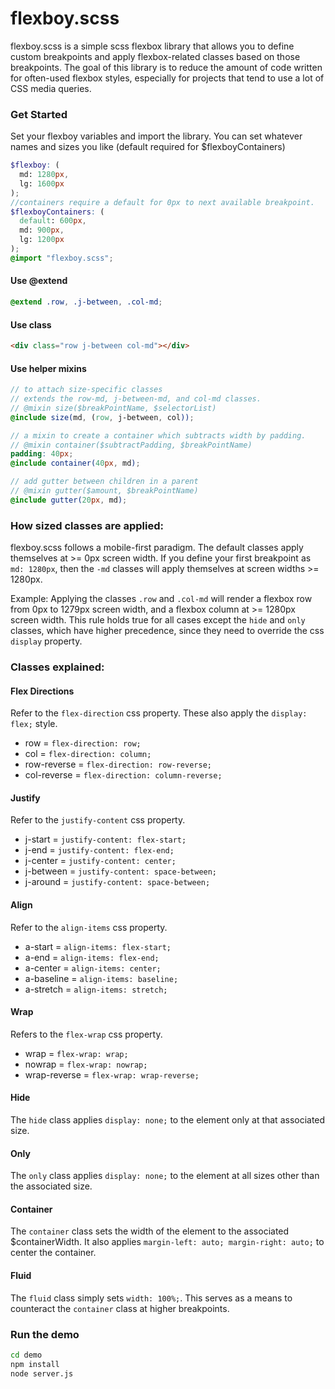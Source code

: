 # flexboy.scss
flexboy.scss is a simple scss flexbox library that allows you to define custom breakpoints and apply flexbox-related classes based on those breakpoints. The goal of this library is to reduce the amount of code written for often-used flexbox styles, especially for projects that tend to use a lot of CSS media queries.

### Get Started
Set your flexboy variables and import the library. You can set whatever names and sizes you like (default required for $flexboyContainers)
```scss
$flexboy: (
  md: 1280px,
  lg: 1600px
);
//containers require a default for 0px to next available breakpoint.
$flexboyContainers: (
  default: 600px,
  md: 900px,
  lg: 1200px
);
@import "flexboy.scss";
```
#### Use @extend
```scss
@extend .row, .j-between, .col-md;
```
#### Use class
```html
<div class="row j-between col-md"></div>
```
#### Use helper mixins
```scss
// to attach size-specific classes
// extends the row-md, j-between-md, and col-md classes.
// @mixin size($breakPointName, $selectorList)
@include size(md, (row, j-between, col));

// a mixin to create a container which subtracts width by padding.
// @mixin container($subtractPadding, $breakPointName)
padding: 40px;
@include container(40px, md);

// add gutter between children in a parent
// @mixin gutter($amount, $breakPointName)
@include gutter(20px, md);
```
### How sized classes are applied:
flexboy.scss follows a mobile-first paradigm. The default classes apply themselves at >= 0px screen width. If you define your first breakpoint as `md: 1280px`, then the `-md` classes will apply themselves at screen widths >= 1280px.

Example: Applying the classes `.row` and `.col-md` will render a flexbox row from 0px to 1279px screen width, and a flexbox column at >= 1280px screen width. This rule holds true for all cases except the `hide` and `only` classes, which have higher precedence, since they need to override the css `display` property.

### Classes explained:
#### Flex Directions
Refer to the `flex-direction` css property. These also apply the `display: flex;` style.
* row = `flex-direction: row;`
* col = `flex-direction: column;`
* row-reverse = `flex-direction: row-reverse;`
* col-reverse = `flex-direction: column-reverse;`
#### Justify
Refer to the `justify-content` css property.
* j-start = `justify-content: flex-start;`
* j-end = `justify-content: flex-end;`
* j-center = `justify-content: center;`
* j-between = `justify-content: space-between;`
* j-around = `justify-content: space-between;`
#### Align
Refer to the `align-items` css property.
* a-start = `align-items: flex-start;`
* a-end = `align-items: flex-end;`
* a-center = `align-items: center;`
* a-baseline = `align-items: baseline;`
* a-stretch = `align-items: stretch;`
#### Wrap
Refers to the `flex-wrap` css property.
* wrap = `flex-wrap: wrap;`
* nowrap = `flex-wrap: nowrap;`
* wrap-reverse = `flex-wrap: wrap-reverse;`
#### Hide
The `hide` class applies `display: none;` to the element only at that associated size.
#### Only
The `only` class applies `display: none;` to the element at all sizes other than the associated size.
#### Container
The `container` class sets the width of the element to the associated $containerWidth. It also applies `margin-left: auto; margin-right: auto;` to center the container.
#### Fluid
The `fluid` class simply sets `width: 100%;`. This serves as a means to counteract the `container` class at higher breakpoints.

### Run the demo
```sh
cd demo
npm install
node server.js
```
